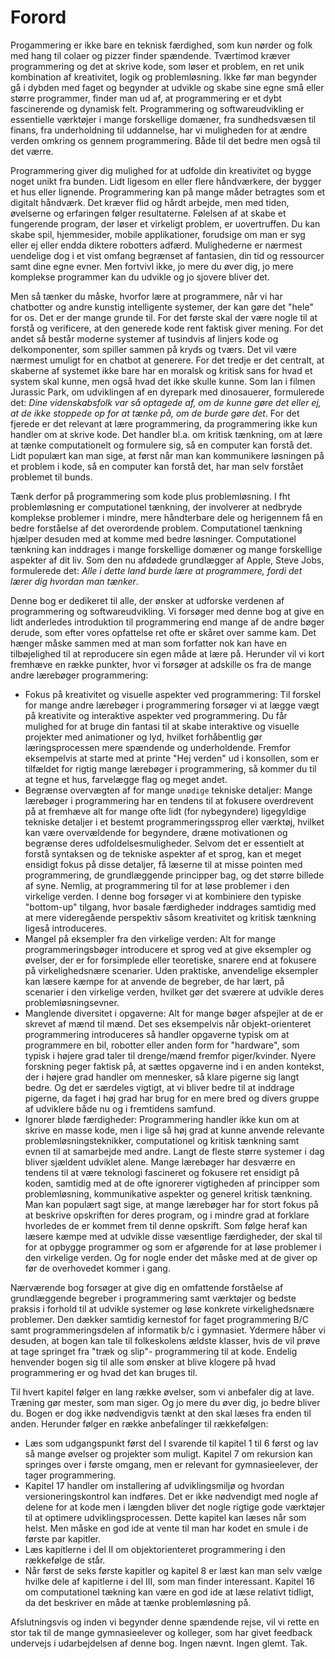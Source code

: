 # Forord
Progammering er ikke bare en teknisk færdighed, som kun nørder og folk med hang til colaer og pizzer finder spændende. Tværtimod kræver programmering og det at skrive kode, som løser et problem, en ret unik kombination af kreativitet, logik og problemløsning. Ikke før man begynder gå i dybden med faget og begynder at udvikle og skabe sine egne små eller større programmer, finder man ud af, at programmering er et dybt fascinerende og dynamisk felt. Programmering og softwareudvikling er essentielle værktøjer i mange forskellige domæner, fra sundhedsvæsen til finans, fra underholdning til uddannelse, har vi muligheden for at ændre verden omkring os gennem programmering. Både til det bedre men også til det værre.  

Programmering giver dig mulighed for at udfolde din kreativitet og bygge noget unikt fra bunden. Lidt ligesom en eller flere håndværkere, der bygger et hus eller lignende. Programmering kan på mange måder betragtes som et digitalt håndværk. Det kræver flid og hårdt arbejde, men med tiden, øvelserne og erfaringen følger resultaterne. 
Følelsen af at skabe et fungerende program, der løser et virkeligt problem, er uovertruffen. Du kan skabe spil, hjemmesider, mobile applikationer, forudsige om man er syg eller ej eller endda diktere robotters adfærd. Mulighederne er nærmest uendelige dog i et vist omfang begrænset af fantasien, din tid og ressourcer samt dine egne evner. Men fortvivl ikke, jo mere du øver dig, jo mere komplekse programmer kan du udvikle og jo sjovere bliver det.

Men så tænker du måske, hvorfor lære at programmere, når vi har chatbotter og andre kunstig intelligente systemer, der kan gøre det "hele" for os. Det er der mange grunde til. For det første skal der være nogle til at forstå og  verificere, at den generede kode rent faktisk giver mening.  For det andet så består moderne systemer af tusindvis af linjers kode og delkomponenter, som spiller sammen på kryds og tværs. Det vil være nærmest umuligt for en chatbot at generere. For det tredje er det centralt, at skaberne af systemet ikke bare har en moralsk og kritisk sans for hvad et system skal kunne, men også hvad det ikke skulle kunne. Som Ian i filmen Jurassic Park, om udviklingen af en dyrepark med dinosauerer, formulerede det:  _Dine videnskabsfolk var så optagede af, om de kunne gøre det eller ej, at de ikke stoppede op for at tænke på, om de burde gøre det_.
For det fjerede er det relevant at lære programmering, da programmering ikke kun handler om at skrive kode. Det handler bl.a. om kritisk tænkning, om at lære at tænke computationelt og formulere sig, så en computer kan forstå det. Lidt populært kan man sige, at først når man kan kommunikere løsningen på et problem i kode, så en computer kan forstå det, har man selv forstået problemet til bunds. 

Tænk derfor på programmering som kode plus problemløsning. I fht problemløsning er computationel tænkning, der involverer at nedbryde komplekse problemer i mindre, mere håndterbare dele og herigennem få en bedre forståelse af det overordende problem. Computationel tænkning hjælper desuden med at komme med bedre løsninger. Computationel tænkning kan inddrages i mange forskellige domæner og mange forskellige aspekter af dit liv. Som den nu afdødede grundlægger af Apple, Steve Jobs, formulerede det: _Alle i dette land burde lære at programmere, fordi det lærer dig hvordan man tænker_. 

Denne bog er dedikeret til alle, der ønsker at udforske verdenen af programmering og softwareudvikling. Vi forsøger med denne bog at give en lidt anderledes introduktion til programmering end mange af de andre bøger derude, som efter vores opfattelse ret ofte er skåret over samme kam. Det hænger måske sammen med at man som forfatter nok kan have en tilbøjelighed til at reproducere sin egen måde at lære på. 
Herunder vil vi kort fremhæve en række punkter, hvor vi forsøger at adskille os fra de mange andre lærebøger programmering:

- Fokus på kreativitet og visuelle aspekter ved programmering: Til forskel for mange andre lærebøger i programmering forsøger vi at lægge vægt på kreativite og interaktive aspekter ved programmering.  Du får mulighed for at bruge din fantasi til at skabe interaktive og visuelle projekter med animationer og lyd, hvilket forhåbentlig gør læringsprocessen mere spændende og underholdende.  Fremfor eksempelvis at starte med at printe "Hej verden" ud i konsollen, som er tilfældet for rigtig mange lærebøger i programmering, så kommer du til at tegne et hus, farvelægge flag og meget andet.
- Begrænse overvægten af for mange `unødige` tekniske detaljer: Mange lærebøger i programmering har en tendens til at fokusere overdrevent på at fremhæve alt for mange ofte lidt (for nybegyndere) ligegyldige tekniske detaljer i et bestemt programmeringssprog eller værktøj, hvilket kan være overvældende for begyndere, dræne motivationen og begrænse deres udfoldelsesmuligheder. Selvom det er essentielt at forstå syntaksen og de tekniske aspekter af et sprog, kan et meget ensidigt fokus på disse detaljer, få læserne til at misse pointen med programmering, de grundlæggende principper bag, og det større billede af syne. Nemlig, at programmering til for at løse problemer i den virkelige verden. I denne bog forsøger vi at kombiniere den typiske "bottom-up" tilgang, hvor basale færdigheder inddrages samtidig med at mere videregående perspektiv såsom kreativitet og kritisk tænkning ligeså introduceres. 
- Mangel på eksempler fra den virkelige verden: Alt for mange programmeringsbøger introducere et sprog ved at give eksempler og øvelser, der er for forsimplede eller teoretiske, snarere end at fokusere på virkelighedsnære scenarier. Uden praktiske, anvendelige eksempler kan læsere kæmpe for at anvende de begreber, de har lært, på scenarier i den virkelige verden, hvilket gør det sværere at udvikle deres problemløsningsevner. 
- Manglende diversitet i opgaverne: Alt for mange bøger afspejler at de er skrevet af mænd til mænd. Det ses eksempelvis når objekt-orienteret programmering introduceres så handler opgaverne typisk om at programmere en bil, robotter eller anden form for "hardware", som typisk i højere grad taler til drenge/mænd fremfor piger/kvinder. Nyere forskning peger faktisk på, at sættes opgaverne ind i en anden kontekst, der i højere grad handler om mennesker, så klare pigerne sig langt bedre. Og det er særdeles vigtigt, at vi bliver bedre til at inddrage pigerne, da faget i høj grad har brug for en mere bred og divers gruppe af udviklere både nu og i fremtidens samfund. 
- Ignorer bløde færdigheder: Programmering handler ikke kun om at skrive en masse kode, men i lige så høj grad at kunne anvende relevante problemløsningsteknikker, computationel og kritisk tænkning samt evnen til at samarbejde med andre. Langt de fleste større systemer i dag bliver sjældent udviklet alene. Mange lærebøger har desværre en tendens til at være teknologi fascineret og fokusere ret ensidigt på koden, samtidig med at de ofte ignorerer vigtigheden af principper som problemløsning, kommunikative aspekter og generel kritisk tænkning. Man kan populært sagt sige, at mange lærebøger har for stort fokus på at beskrive opskriften for deres program, og i mindre grad at forklare hvorledes de er kommet frem til denne opskrift. Som følge heraf kan læsere kæmpe med at udvikle disse væsentlige færdigheder, der skal til for at opbygge programmer og som er afgørende for at løse problemer i den virkelige verden. Og for nogle ender det måske med at de giver op før de overhovedet kommer i gang. 

Nærværende bog forsøger at give dig en omfattende forståelse af grundlæggende begreber i programmering samt værktøjer og bedste praksis i forhold til at udvikle systemer og løse konkrete virkelighedsnære problemer. Den dækker samtidig kernestof for faget programmering B/C samt programmeringsdelen af informatik b/c i gymnasiet. Ydermere håber vi desuden, at bogen kan tale  til folkeskolens ældste klasser, hvis de vil prøve at tage springet fra "træk og slip"- programmering til at kode. Endelig henvender bogen sig til alle som ønsker at blive klogere på hvad programmering er og hvad det kan bruges til. 

Til hvert kapitel følger en lang række øvelser, som vi anbefaler dig at lave. Træning gør mester, som man siger. Og jo mere du øver dig, jo bedre bliver du. Bogen er dog ikke nødvendigvis tænkt at den skal læses fra enden til anden. Herunder følger en række anbefalinger til rækkefølgen:
- Læs som udgangspunkt først del I svarende til kapitel 1 til 6 først og lav så mange øvelser og projekter som muligt. Kapitel 7 om rekursion kan springes over i første omgang, men er relevant for gymnasieelever, der tager programmering. 
- Kapitel 17 handler om installering af udviklingsmiljø og hvordan versioneringskontrol kan indføres. Det er ikke nødvendigt med nogle af delene for at kode men i længden bliver det nogle rigtige gode værktøjer til at optimere udviklingsprocessen. Dette kapitel kan læses når som helst. Men måske en god ide at vente til man har kodet en smule i de første par kapitler. 
- Læs kapitlerne i del II om objektorienteret programmering i den rækkefølge de står. 
- Når først de seks første kapitler og kapitel 8 er læst kan man selv vælge hvilke dele af kapitlerne i del III, som man finder interessant. Kapitel 16 om computationel tækning kan være en god ide at læse relativt tidligt, da det beskriver en måde at tænke problemløsning på. 


Afslutningsvis og inden vi begynder denne spændende rejse, vil vi rette en stor tak til de mange gymnasieelever og kolleger, som har givet feedback undervejs i udarbejdelsen af denne bog. Ingen nævnt. Ingen glemt. Tak. 